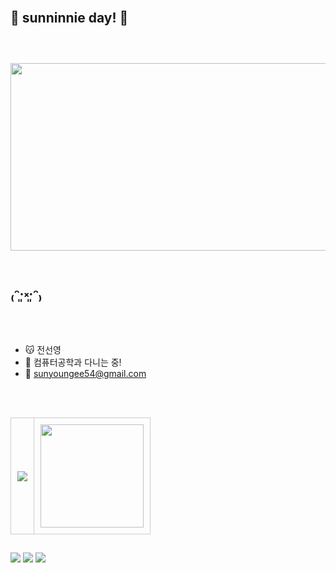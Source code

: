 
<br/>

:seedling: **sunninnie day!** :seedling:
<br/>
<br/>
---
<br/>

<a href="https://www.gitanimals.org/en_US?utm_medium=image&utm_source=sunninnie&utm_content=farm">
<img
  src="https://render.gitanimals.org/farms/sunninnie"
  width="600"
  height="300"
/>
</a>

<br/>
<br/>

₍ᵔ·͈༝·͈ᵔ₎
<br/>
<br/>
---


- 😽 전선영
- 🐾 컴퓨터공학과 다니는 중!
- 💌 sunyoungee54@gmail.com

##
<br/>
<table>
  <tr>
    <td style="border: 1px solid #ccc; padding: 10px; vertical-align: middle;">
      <img src="https://github-readme-stats.vercel.app/api?username=sunninnie&show_icons=true&bg_color=ffffff&title_color=000000&text_color=000000&icon_color=000000&hide_border=true" />
    </td>
    <td style="border: 1px solid #ccc; padding: 10px; vertical-align: middle;">
      <a href="https://solved.ac/sunyoungj">
        <img src="http://mazassumnida.wtf/api/generate_badge?boj=sunyoungj" height="165" />
      </a>
    </td>
  </tr>
</table>

##

<img src="https://img.shields.io/badge/Java-FFC0CB.svg?style=for-the-badge&logo=OpenJDK&logoColor=black" /> <img src="https://img.shields.io/badge/spring-6DB33F?style=for-the-badge&logo=spring&logoColor=white"> <img src="https://img.shields.io/badge/github-181717?style=for-the-badge&logo=github&logoColor=white">
